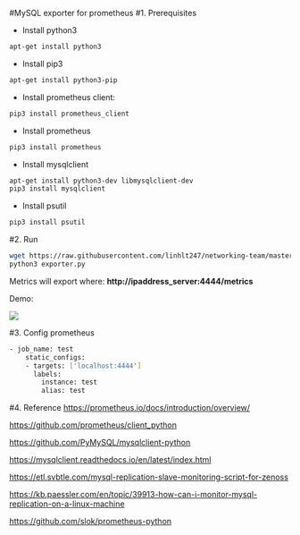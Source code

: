 #MySQL exporter for prometheus
#1. Prerequisites
- Install python3
```sh
apt-get install python3
```

- Install pip3
```sh
apt-get install python3-pip
```

- Install prometheus client:
```sh
pip3 install prometheus_client
```

- Install prometheus
```sh
pip3 install prometheus
```

- Install mysqlclient
```sh
apt-get install python3-dev libmysqlclient-dev
pip3 install mysqlclient
```
- Install psutil
```sh
pip3 install psutil
```

#2. Run
```sh
wget https://raw.githubusercontent.com/linhlt247/networking-team/master/LinhLT/Prometheus%2Bgrafana/mysql%20exporter%20python/exporter.py
python3 exporter.py
```
Metrics will export where: **http://ipaddress_server:4444/metrics**

Demo: 

![](http://image.prntscr.com/image/c3a75c2e82444d4caa0065a5793bdab1.png)

#3. Config prometheus

```sh
- job_name: test
    static_configs:
    - targets: ['localhost:4444']
      labels:
        instance: test
        alias: test
```

#4. Reference
https://prometheus.io/docs/introduction/overview/

https://github.com/prometheus/client_python

https://github.com/PyMySQL/mysqlclient-python

https://mysqlclient.readthedocs.io/en/latest/index.html

https://etl.svbtle.com/mysql-replication-slave-monitoring-script-for-zenoss

https://kb.paessler.com/en/topic/39913-how-can-i-monitor-mysql-replication-on-a-linux-machine

https://github.com/slok/prometheus-python